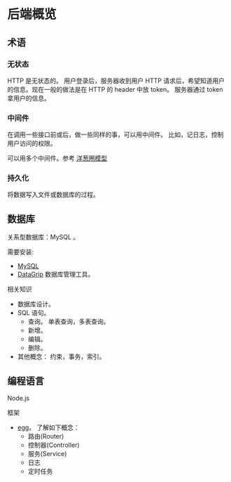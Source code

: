 # 后端概览
## 术语
### 无状态
HTTP 是无状态的。 用户登录后，服务器收到用户 HTTP 请求后，希望知道用户的信息。现在一般的做法是在 HTTP 的 header 中放 token。 服务器通过 token 拿用户的信息。

### 中间件
在调用一些接口前或后，做一些同样的事，可以用中间件。 比如，记日志，控制用户访问的权限。

可以用多个中间件。参考 [洋葱圈模型](https://eggjs.org/zh-cn/intro/egg-and-koa.html#midlleware)

### 持久化
将数据写入文件或数据库的过程。

## 数据库
关系型数据库：MySQL 。  

需要安装:
* [MySQL](https://dev.mysql.com/downloads/)
* [DataGrip](https://www.jetbrains.com/datagrip/) 数据库管理工具。

相关知识
* 数据库设计。
* SQL 语句。
  * 查询。 单表查询，多表查询。
  * 新增。
  * 编辑。
  * 删除。
* 其他概念： 约束，事务，索引。

## 编程语言
Node.js

框架
* [egg](https://eggjs.org/zh-cn/)。 了解如下概念：
  * 路由(Router)
  * 控制器(Controller)
  * 服务(Service)
  * 日志
  * 定时任务




